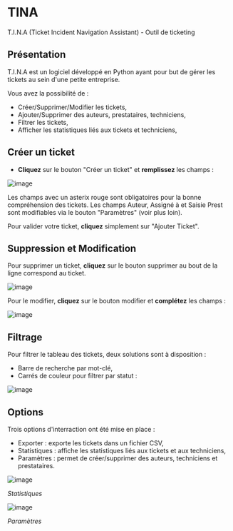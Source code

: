# TINA

T.I.N.A (Ticket Incident Navigation Assistant) - Outil de ticketing

## Présentation
T.I.N.A est un logiciel développé en Python ayant pour but de gérer les tickets au sein d'une petite entreprise.

Vous avez la possibilité de :
- Créer/Supprimer/Modifier les tickets,
- Ajouter/Supprimer des auteurs, prestataires, techniciens,
- Filtrer les tickets,
- Afficher les statistiques liés aux tickets et techniciens,
 
## Créer un ticket
- **Cliquez** sur le bouton "Créer un ticket" et **remplissez** les champs :

![image](https://github.com/user-attachments/assets/56e5cda6-218f-4543-944a-4674531733c5)

Les champs avec un asterix rouge sont obligatoires pour la bonne compréhension des tickets.
Les champs Auteur, Assigné à et Saisie Prest sont modifiables via le bouton "Paramètres" (voir plus loin).

Pour valider votre ticket, **cliquez** simplement sur "Ajouter Ticket".

## Suppression et Modification
Pour supprimer un ticket, **cliquez** sur le bouton supprimer au bout de la ligne correspond au ticket.

![image](https://github.com/user-attachments/assets/972dfc91-5c20-4b43-83b3-8078b53e79a9)

Pour le modifier, **cliquez** sur le bouton modifier et **complétez** les champs :

![image](https://github.com/user-attachments/assets/fbee993a-b786-4167-9155-8f197e57983c)

## Filtrage
Pour filtrer le tableau des tickets, deux solutions sont à disposition :
- Barre de recherche par mot-clé,
- Carrés de couleur pour filtrer par statut :

![image](https://github.com/user-attachments/assets/3ef528ce-598a-45ba-8e58-5fd2c5274b70)

## Options
Trois options d'interraction ont été mise en place :
- Exporter : exporte les tickets dans un fichier CSV,
- Statistiques : affiche les statistiques liés aux tickets et aux techniciens,
- Paramètres : permet de créer/supprimer des auteurs, techniciens et prestataires.

![image](https://github.com/user-attachments/assets/7c885bb4-bd2d-4421-afe3-0df43af744c2)

*Statistiques*

![image](https://github.com/user-attachments/assets/e7386ef6-0cc7-4068-97a7-33dd0d97068f)

*Paramètres*




